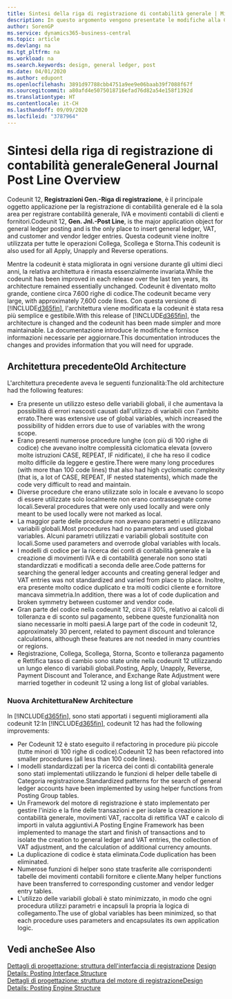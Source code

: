 ```yaml
---
title: Sintesi della riga di registrazione di contabilità generale | Microsoft Docs
description: In questo argomento vengono presentate le modifiche alla Codeunit 12, **Registrazioni Gen.-Riga di registrazione**, ovvero il principale oggetto applicazione per la registrazione di contabilità generale e la sola area per registrare contabilità generale, IVA e movimenti contabili di clienti e fornitori.
author: SorenGP
ms.service: dynamics365-business-central
ms.topic: article
ms.devlang: na
ms.tgt_pltfrm: na
ms.workload: na
ms.search.keywords: design, general ledger, post
ms.date: 04/01/2020
ms.author: edupont
ms.openlocfilehash: 3891d97788cbb4751a9ee9e06baab39f7088f67f
ms.sourcegitcommit: a80afd4e5075018716efad76d82a54e158f1392d
ms.translationtype: HT
ms.contentlocale: it-CH
ms.lasthandoff: 09/09/2020
ms.locfileid: "3787964"
---
```

# <a name="general-journal-post-line-overview"></a><span data-ttu-id="e4110-103">Sintesi della riga di registrazione di contabilità generale</span><span class="sxs-lookup"><span data-stu-id="e4110-103">General Journal Post Line Overview</span></span>
<span data-ttu-id="e4110-104">Codeunit 12, **Registrazioni Gen.-Riga di registrazione**, è il principale oggetto applicazione per la registrazione di contabilità generale ed è la sola area per registrare contabilità generale, IVA e movimenti contabili di clienti e fornitori.</span><span class="sxs-lookup"><span data-stu-id="e4110-104">Codeunit 12, **Gen. Jnl.-Post Line**, is the major application object for general ledger posting and is the only place to insert general ledger, VAT, and customer and vendor ledger entries.</span></span> <span data-ttu-id="e4110-105">Questa codeunit viene inoltre utilizzata per tutte le operazioni Collega, Scollega e Storna.</span><span class="sxs-lookup"><span data-stu-id="e4110-105">This codeunit is also used for all Apply, Unapply and Reverse operations.</span></span>  
  
<span data-ttu-id="e4110-106">Mentre la codeunit è stata migliorata in ogni versione durante gli ultimi dieci anni, la relativa architettura è rimasta essenzialmente invariata.</span><span class="sxs-lookup"><span data-stu-id="e4110-106">While the codeunit has been improved in each release over the last ten years, its architecture remained essentially unchanged.</span></span> <span data-ttu-id="e4110-107">Codeunit è diventato molto grande, contiene circa 7.600 righe di codice.</span><span class="sxs-lookup"><span data-stu-id="e4110-107">The codeunit became very large, with approximately 7,600 code lines.</span></span> <span data-ttu-id="e4110-108">Con questa versione di [!INCLUDE[d365fin](includes/d365fin_md.md)], l'architettura viene modificata e la codeunit è stata resa più semplice e gestibile.</span><span class="sxs-lookup"><span data-stu-id="e4110-108">With this release of [!INCLUDE[d365fin](includes/d365fin_md.md)], the architecture is changed and the codeunit has been made simpler and more maintainable.</span></span> <span data-ttu-id="e4110-109">La documentazione introduce le modifiche e fornisce informazioni necessarie per aggiornare.</span><span class="sxs-lookup"><span data-stu-id="e4110-109">This documentation introduces the changes and provides information that you will need for upgrade.</span></span>  
  
## <a name="old-architecture"></a><span data-ttu-id="e4110-110">Architettura precedente</span><span class="sxs-lookup"><span data-stu-id="e4110-110">Old Architecture</span></span>  
<span data-ttu-id="e4110-111">L'architettura precedente aveva le seguenti funzionalità:</span><span class="sxs-lookup"><span data-stu-id="e4110-111">The old architecture had the following features:</span></span>  
  
* <span data-ttu-id="e4110-112">Era presente un utilizzo esteso delle variabili globali, il che aumentava la possibilità di errori nascosti causati dall'utilizzo di variabili con l'ambito errato.</span><span class="sxs-lookup"><span data-stu-id="e4110-112">There was extensive use of global variables, which increased the possibility of hidden errors due to use of variables with the wrong scope.</span></span>  
* <span data-ttu-id="e4110-113">Erano presenti numerose procedure lunghe (con più di 100 righe di codice) che avevano inoltre complessità ciclomatica elevata (ovvero molte istruzioni CASE, REPEAT, IF nidificate), il che ha reso il codice molto difficile da leggere e gestire.</span><span class="sxs-lookup"><span data-stu-id="e4110-113">There were many long procedures (with more than 100 code lines) that also had high cyclomatic complexity (that is, a lot of CASE, REPEAT, IF nested statements), which made the code very difficult to read and maintain.</span></span>  
* <span data-ttu-id="e4110-114">Diverse procedure che erano utilizzate solo in locale e avevano lo scopo di essere utilizzate solo localmente non erano contrassegnate come locali.</span><span class="sxs-lookup"><span data-stu-id="e4110-114">Several procedures that were only used locally and were only meant to be used locally were not marked as local.</span></span>  
* <span data-ttu-id="e4110-115">La maggior parte delle procedure non avevano parametri e utilizzavano variabili globali.</span><span class="sxs-lookup"><span data-stu-id="e4110-115">Most procedures had no parameters and used global variables.</span></span> <span data-ttu-id="e4110-116">Alcuni parametri utilizzati e variabili globali sostituite con locali.</span><span class="sxs-lookup"><span data-stu-id="e4110-116">Some used parameters and overrode global variables with locals.</span></span>  
* <span data-ttu-id="e4110-117">I modelli di codice per la ricerca dei conti di contabilità generale e la creazione di movimenti IVA e di contabilità generale non sono stati standardizzati e modificati a seconda delle aree.</span><span class="sxs-lookup"><span data-stu-id="e4110-117">Code patterns for searching the general ledger accounts and creating general ledger and VAT entries was not standardized and varied from place to place.</span></span> <span data-ttu-id="e4110-118">Inoltre, era presente molto codice duplicato e tra molti codici cliente e fornitore mancava simmetria.</span><span class="sxs-lookup"><span data-stu-id="e4110-118">In addition, there was a lot of code duplication and broken symmetry between customer and vendor code.</span></span>  
* <span data-ttu-id="e4110-119">Gran parte del codice nella codeunit 12, circa il 30%, relativo ai calcoli di tolleranza e di sconto sul pagamento, sebbene queste funzionalità non siano necessarie in molti paesi.</span><span class="sxs-lookup"><span data-stu-id="e4110-119">A large part of the code in codeunit 12, approximately 30 percent, related to payment discount and tolerance calculations, although these features are not needed in many countries or regions.</span></span>  
* <span data-ttu-id="e4110-120">Registrazione, Collega, Scollega, Storna, Sconto e tolleranza pagamento e Rettifica tasso di cambio sono state unite nella codeunit 12 utilizzando un lungo elenco di variabili globali.</span><span class="sxs-lookup"><span data-stu-id="e4110-120">Posting, Apply, Unapply, Reverse, Payment Discount and Tolerance, and Exchange Rate Adjustment were married together in codeunit 12 using a long list of global variables.</span></span>  
  
### <a name="new-architecture"></a><span data-ttu-id="e4110-121">Nuova Architettura</span><span class="sxs-lookup"><span data-stu-id="e4110-121">New Architecture</span></span>  
<span data-ttu-id="e4110-122">In [!INCLUDE[d365fin](includes/d365fin_md.md)], sono stati apportati i seguenti miglioramenti alla codeunit 12:</span><span class="sxs-lookup"><span data-stu-id="e4110-122">In [!INCLUDE[d365fin](includes/d365fin_md.md)], codeunit 12 has had the following improvements:</span></span>  
  
* <span data-ttu-id="e4110-123">Per Codeunit 12 è stato eseguito il refactoring in procedure più piccole (tutte minori di 100 righe di codice).</span><span class="sxs-lookup"><span data-stu-id="e4110-123">Codeunit 12 has been refactored into smaller procedures (all less than 100 code lines).</span></span>  
* <span data-ttu-id="e4110-124">I modelli standardizzati per la ricerca dei conti di contabilità generale sono stati implementati utilizzando le funzioni di helper delle tabelle di Categoria registrazione.</span><span class="sxs-lookup"><span data-stu-id="e4110-124">Standardized patterns for the search of general ledger accounts have been implemented by using helper functions from Posting Group tables.</span></span>  
* <span data-ttu-id="e4110-125">Un Framework del motore di registrazione è stato implementato per gestire l'inizio e la fine delle transazioni e per isolare la creazione in contabilità generale, movimenti VAT, raccolta di rettifica VAT e calcolo di importi in valuta aggiuntivi.</span><span class="sxs-lookup"><span data-stu-id="e4110-125">A Posting Engine Framework has been implemented to manage the start and finish of transactions and to isolate the creation to general ledger and VAT entries, the collection of VAT adjustment, and the calculation of additional currency amounts.</span></span>  
* <span data-ttu-id="e4110-126">La duplicazione di codice è stata eliminata.</span><span class="sxs-lookup"><span data-stu-id="e4110-126">Code duplication has been eliminated.</span></span>  
* <span data-ttu-id="e4110-127">Numerose funzioni di helper sono state trasferite alle corrispondenti tabelle dei movimenti contabili fornitore e cliente.</span><span class="sxs-lookup"><span data-stu-id="e4110-127">Many helper functions have been transferred to corresponding customer and vendor ledger entry tables.</span></span>  
* <span data-ttu-id="e4110-128">L'utilizzo delle variabili globali è stato minimizzato, in modo che ogni procedura utilizzi parametri e incapsuli la propria la logica di collegamento.</span><span class="sxs-lookup"><span data-stu-id="e4110-128">The use of global variables has been minimized, so that each procedure uses parameters and encapsulates its own application logic.</span></span>  
  
## <a name="see-also"></a><span data-ttu-id="e4110-129">Vedi anche</span><span class="sxs-lookup"><span data-stu-id="e4110-129">See Also</span></span>  
<span data-ttu-id="e4110-130">[Dettagli di progettazione: struttura dell'interfaccia di registrazione](design-details-posting-interface-structure.md) </span><span class="sxs-lookup"><span data-stu-id="e4110-130">[Design Details: Posting Interface Structure](design-details-posting-interface-structure.md) </span></span>  
[<span data-ttu-id="e4110-131">Dettagli di progettazione: struttura del motore di registrazione</span><span class="sxs-lookup"><span data-stu-id="e4110-131">Design Details: Posting Engine Structure</span></span>](design-details-posting-engine-structure.md)

